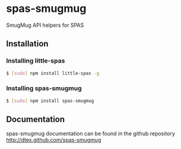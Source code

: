 # spas-smugmug
SmugMug API helpers for SPAS

## Installation

### Installing little-spas
``` bash
$ [sudo] npm install little-spas -g
```

### Installing spas-smugmug
``` bash
$ [sudo] npm install spas-smugmug
```

## Documentation 
spas-smugmug documentation can be found in the github repository http://dtex.github.com/spas-smugmug
